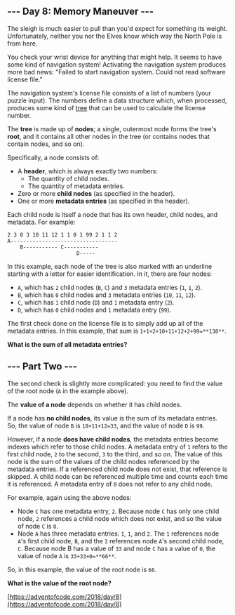 ## --- Day 8: Memory Maneuver ---

The sleigh is much easier to pull than you'd expect for something its weight. Unfortunately, neither you nor the Elves know which way the North Pole is from here.

You check your wrist device for anything that might help. It seems to have some kind of navigation system! Activating the navigation system produces more bad news: "Failed to start navigation system. Could not read software license file."

The navigation system's license file consists of a list of numbers (your puzzle input). The numbers define a data structure which, when processed, produces some kind of [tree](https://en.wikipedia.org/wiki/Tree**(data**structure)) that can be used to calculate the license number.

The **tree** is made up of **nodes**; a single, outermost node forms the tree's **root**, and it contains all other nodes in the tree (or contains nodes that contain nodes, and so on).

Specifically, a node consists of:

*   A **header**, which is always exactly two numbers:
    *   The quantity of child nodes.
    *   The quantity of metadata entries.
*   Zero or more **child nodes** (as specified in the header).
*   One or more **metadata entries** (as specified in the header).

Each child node is itself a node that has its own header, child nodes, and metadata. For example:
```
2 3 0 3 10 11 12 1 1 0 1 99 2 1 1 2
A----------------------------------
    B----------- C-----------
                      D-----
```

In this example, each node of the tree is also marked with an underline starting with a letter for easier identification. In it, there are four nodes:

*   `A`, which has `2` child nodes (`B`, `C`) and `3` metadata entries (`1`, `1`, `2`).
*   `B`, which has `0` child nodes and `3` metadata entries (`10`, `11`, `12`).
*   `C`, which has `1` child node (`D`) and `1` metadata entry (`2`).
*   `D`, which has `0` child nodes and `1` metadata entry (`99`).

The first check done on the license file is to simply add up all of the metadata entries. In this example, that sum is `1+1+2+10+11+12+2+99=**138**`.

**What is the sum of all metadata entries?**

## --- Part Two ---

The second check is slightly more complicated: you need to find the value of the root node (`A` in the example above).

The **value of a node** depends on whether it has child nodes.

If a node has **no child nodes**, its value is the sum of its metadata entries. So, the value of node `B` is `10+11+12=33`, and the value of node `D` is `99`.

However, if a node **does have child nodes**, the metadata entries become indexes which refer to those child nodes. A metadata entry of `1` refers to the first child node, `2` to the second, `3` to the third, and so on. The value of this node is the sum of the values of the child nodes referenced by the metadata entries. If a referenced child node does not exist, that reference is skipped. A child node can be referenced multiple time and counts each time it is referenced. A metadata entry of `0` does not refer to any child node.

For example, again using the above nodes:

*   Node `C` has one metadata entry, `2`. Because node `C` has only one child node, `2` references a child node which does not exist, and so the value of node `C` is `0`.
*   Node `A` has three metadata entries: `1`, `1`, and `2`. The `1` references node `A`'s first child node, `B`, and the `2` references node `A`'s second child node, `C`. Because node B has a value of `33` and node `C` has a value of `0`, the value of node `A` is `33+33+0=**66**`.

So, in this example, the value of the root node is `66`.

**What is the value of the root node?**

[https://adventofcode.com/2018/day/8](https://adventofcode.com/2018/day/8)
